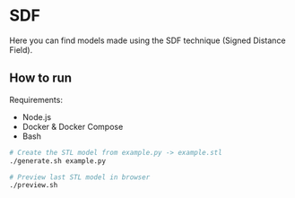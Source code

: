 # SDF

Here you can find models made using the SDF technique (Signed Distance Field).

## How to run

Requirements:

- Node.js
- Docker & Docker Compose
- Bash

```bash
# Create the STL model from example.py -> example.stl
./generate.sh example.py

# Preview last STL model in browser
./preview.sh
```
